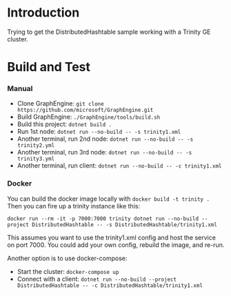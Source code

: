 # Introduction 

Trying to get the DistributedHashtable sample working with a Trinity GE cluster.

# Build and Test

### Manual

- Clone GraphEngine: `git clone https://github.com/microsoft/GraphEngine.git`
- Build GraphEngine: `./GraphEngine/tools/build.sh`
- Build this project: `dotnet build .`
- Run 1st node: `dotnet run --no-build -- -s trinity1.xml`
- Another terminal, run 2nd node: `dotnet run --no-build -- -s trinity2.yml`
- Another terminal, run 3rd node: `dotnet run --no-build -- -s trinity3.yml`
- Another terminal, run client: `dotnet run --no-build -- -c trinity1.xml`

### Docker

You can build the docker image locally with `docker build -t trinity .`
Then you can fire up a trinity instance like this:

    docker run --rm -it -p 7000:7000 trinity dotnet run --no-build --project DistributedHashtable -- -s DistributedHashtable/trinity1.xml

This assumes you want to use the trinity1.xml config and host the service on port 7000.
You could add your own config, rebuild the image, and re-run.

Another option is to use docker-compose:
- Start the cluster: `docker-compose up`
- Connect with a client: `dotnet run --no-build --project DistributedHashtable -- -c DistributedHashtable/trinity1.xml`
